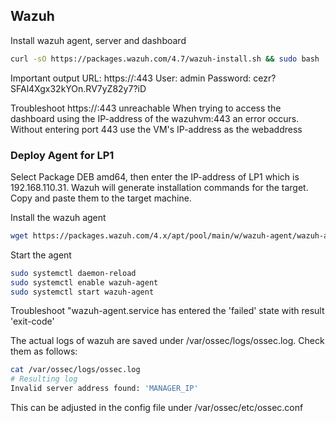 ## Wazuh
Install wazuh agent, server and dashboard
```bash
curl -sO https://packages.wazuh.com/4.7/wazuh-install.sh && sudo bash ./wazuh-install.sh -a
```
Important output
    URL: https://<wazuh-dashboard-ip>:443
    User: admin
    Password: cezr?SFAl4Xgx32kYOn.RV7yZ82y7?iD

Troubleshoot https://<wazuh-dashboard-ip>:443 unreachable
When trying to access the dashboard using the IP-address of the wazuhvm:443 an error occurs. Without entering port 443 use the VM's IP-address as the webaddress

### Deploy Agent for LP1
Select Package DEB amd64, then enter the IP-address of LP1 which is 192.168.110.31. Wazuh will generate installation commands for the target. Copy and paste them to the target machine.

Install the wazuh agent
```bash
wget https://packages.wazuh.com/4.x/apt/pool/main/w/wazuh-agent/wazuh-agent_4.7.1-1_amd64.deb && sudo WAZUH_MANAGER='192.168.110.32' dpkg -i ./wazuh-agent_4.7.1-1_amd64.deb
```

Start the agent
```bash
sudo systemctl daemon-reload
sudo systemctl enable wazuh-agent
sudo systemctl start wazuh-agent
```
Troubleshoot "wazuh-agent.service has entered the 'failed' state with result 'exit-code'

The actual logs of wazuh are saved under /var/ossec/logs/ossec.log. Check them as follows:
```bash
cat /var/ossec/logs/ossec.log
# Resulting log
Invalid server address found: 'MANAGER_IP'
```
This can be adjusted in the config file under /var/ossec/etc/ossec.conf


